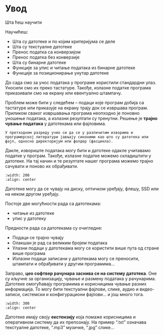 # Увод

Шта ћеш научити

Научићеш:

- Шта су датотеке и по којим критеријума се деле
- Шта су текстуалне датотеке
- Пренос податка са конверзијом
- Пренос податка без конверзије
- Шта су бинарне датотеке
- Функције за упис и читање података из бинарне датотеке
- Функције за позиционирање унутар датотеке

До сада смо за унос података у програме користили стандардни улаз. Уносили смо их преко тастатуре. Такође, излазне податке програма приказивали смо на екрану или евентуално штампачу.

Проблем може бити у следећем – подаци које програм добија са тастатуре или приказује на екрану трају док се извршава програм. Приликом сваког извршавања програма  неопходно је поновно уношење података, а излазни резултати су тренутни. Решење је **трајно чување података** у датотекама или фајловима.

```{infonote}
У претходном разреду учио си да се у различитим изворима и програмерској литератури јављају синоними као што су датотека или фајл, односно директоријум или фолдер (фасцикла).
```

Дакле, извориште података могу бити и датотеке одакле учитавамо податке у програм. Такође, излазне податке можемо складиштити у датотеке. На тај начин и те резултате нашег програма можемо трајно сачувати и поново их обрађивати.

```{image} images/image1.png
:width: 200
:align: center
```

Датотеке могу да се чувају на диску, оптичком уређају, флешу, SSD или на неком другом уређају.

Постоје две могућности рада са датотекама:
- читање из датотеке
- упис у датотеку

Предности рада са датотекама су очигледне: 
- Подаци се трајно чувају
- Олакшан је рад са великим бројем података
- Улазни подаци у датотекама могу се користити више пута од стране више програма
- Излазни подаци записани у датотекама могу се преносити, штампати и обрађивати у другим програмима...

Заправо, **цео софтвер рачунара заснива се на систему датотека**. Оне су кључне за организацију, чување и размену података у рачунарима. Датотеке омогућавају програмима и корисницима чување разних информација. То могу бити текстуални фајлови, слике, аудио и видео-записи, системски и конфигурациони фајлови… и још много тога.

```{image} images/image2.png
:width: 300
:align: center
```

Датотеке имају своју **екстензију** која помаже корисницима и оперативном систему да их препознају. На пример “.txt” означава текстуалне датотеке, “.mp3” музичке, “.jpg” слике…

